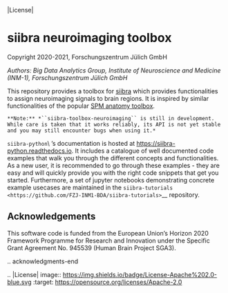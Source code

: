 |License|


# siibra neuroimaging toolbox

Copyright 2020-2021, Forschungszentrum Jülich GmbH

*Authors: Big Data Analytics Group, Institute of Neuroscience and
Medicine (INM-1), Forschungszentrum Jülich GmbH*


This repository provides a toolbox for [siibra](https://siibra-python.readthedocs.io) which provides functionalities to assign neuroimaging signals to brain regions. It is inspired by similar functionalities of the popular [SPM anatomy toolbox](https://github.com/inm7/jubrain-anatomy-toolbox).

    **Note:** *``siibra-toolbox-neuroimaging`` is still in development. While care is taken that it works reliably, its API is not yet stable and you may still encounter bugs when using it.*
    
    
 ``siibra-python``\ ’s documentation is hosted at
https://siibra-python.readthedocs.io. It includes a catalogue of well
documented code examples that walk you through the different concepts
and functionalities. As a new user, it is recommended to go through
these examples - they are easy and will quickly provide you with the
right code snippets that get you started. Furthermore, a set of jupyter
notebooks demonstrating concrete example usecases are maintained in the
`siibra-tutorials <https://github.com/FZJ-INM1-BDA/siibra-tutorials>`__
repository.


Acknowledgements
----------------

This software code is funded from the European Union’s Horizon 2020
Framework Programme for Research and Innovation under the Specific Grant
Agreement No. 945539 (Human Brain Project SGA3).

.. acknowledgments-end

.. |License| image:: https://img.shields.io/badge/License-Apache%202.0-blue.svg
   :target: https://opensource.org/licenses/Apache-2.0
